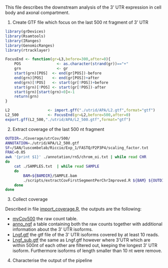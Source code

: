 This file describes the downstream analysis of the 3' UTR expression in cell body and axonal compartment.

1. Create GTF file which focus on the last 500 nt fragment of 3' UTR

```R
library(grDevices)
library(Rsamtools)
library(IRanges)
library(GenomicRanges)
library(rtracklayer)

FocusEnd <- function(gr=L3,before=300,after=0){
    POS                <- as.character(strand(gr))=="+"
    grn                <- gr
    start(grn)[POS]  <- end(gr[POS])-before
    end(grn)[POS]    <- end(gr[POS])+after
    end(grn)[!POS]   <- start(gr[!POS])+before
    start(grn)[!POS] <- start(gr[!POS])-after
    start(grn)[start(grn)<0]<-1
    return(grn)
}

L2                 <- import.gff("./utrid/APA/L2.gtf",format="gtf")
L2_500             <- FocusEnd(gr=L2,before=500,after=0)
export.gff(L2_500,"./utrid/APA/L2_500.gtf",format="gtf")

```


2. Extract coverage of the last 500 nt fragment

```bash
OUTDIR=./Coverage/utrCov/500/
ANNOTATION=./utrid/APA/L2_500.gtf
SF=/SAN/luscombelab/Riccio/Exp_1/FASTQ/P2P3P4/scaling_factor.txt
FRAC=0.05
awk '{print $1}' ./annotation/rn5/chrom_oi.txt | while read CHR
do
    cat ./SAMPLES.txt  | while read SAMPLE
    do
        BAM=${BAMDIR}/SAMPLE.bam
        ./scripts/extractCovFirstSegmentPerChrImproved.R ${BAM} ${OUTDIR} ${CHR} ${SAMPLE} ${ANNOTATION} ${SF} ${FRAC}
    done
done

```

3. Collect coverage

Described in file [import_coverage.R](./scripts/import_coverage.R), the outputs are the following:
  * [myCov500](./data/myCov500.tab) the raw count table.
  * [anno_ngf](./data/anno_ngf.tab) a table containing both the raw counts together with additional information about the 3' UTR isoforms.
  * [Lngf.gtf](./annotation/rn5/Lngf.gtf) the gtf file of the 3' UTR isoforms covered by at least 10 reads.
  * [Lngf_sub.gtf](./annotation/rn5/Lngf_sub.gtf) the same as Lngf.gtf however where 3'UTR which are within 500nt of each other are filtered out, keeping the longest 3' UTR isoform. Furthermore isoforms of length smaller than 10 nt were remove.


4. Characterise the output of the pipeline
